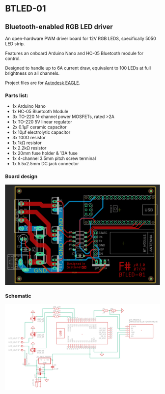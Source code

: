 # BTLED-01
## Bluetooth-enabled RGB LED driver

An open-hardware PWM driver board for 12V RGB LEDS, specifically 5050 LED strip.

Features an onboard Arduino Nano and HC-05 Bluetooth module for control.

Designed to handle up to 6A current draw, equivalent to 100 LEDs at full brightness on all channels.

Project files are for [Autodesk EAGLE](https://www.autodesk.com/products/eagle/overview).

### Parts list:
 - 1x Arduino Nano
 - 1x HC-05 Bluetooth Module
 - 3x TO-220 N-channel power MOSFETs, rated >2A
 - 1x TO-220 5V linear regulator
 - 2x 0.1µF ceramic capacitor
 - 1x 10µf electrolytic capacitor
 - 3x 100Ω resistor
 - 1x 1kΩ resistor
 - 1x 2.2kΩ resistor
 - 1x 20mm fuse holder & 13A fuse
 - 1x 4-channel 3.5mm pitch screw terminal
 - 1x 5.5x2.5mm DC jack connector

### Board design
![board](board.png)

### Schematic
![schematic](schematic.png)
